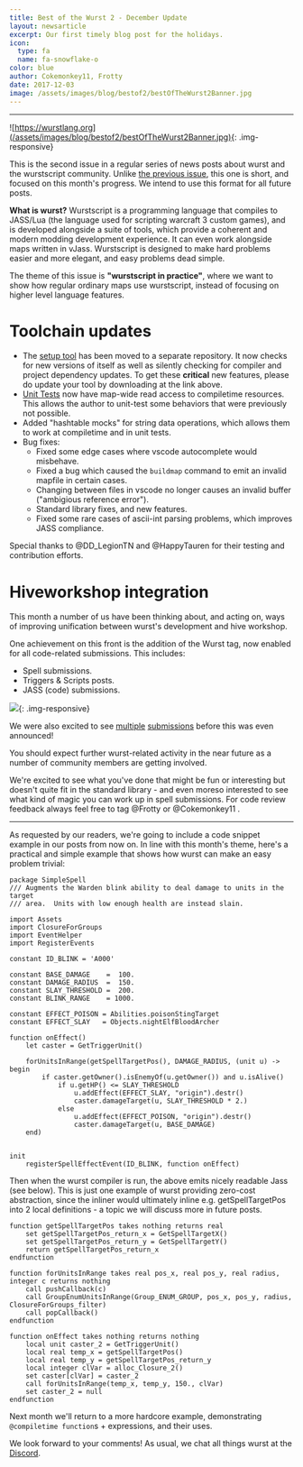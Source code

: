 ```yaml
---
title: Best of the Wurst 2 - December Update
layout: newsarticle
excerpt: Our first timely blog post for the holidays.
icon:
  type: fa
  name: fa-snowflake-o
color: blue
author: Cokemonkey11, Frotty
date: 2017-12-03
image: /assets/images/blog/bestof2/bestOfTheWurst2Banner.jpg
---
```

------
![https://wurstlang.org](/assets/images/blog/bestof2/bestOfTheWurst2Banner.jpg){: .img-responsive}

This is the second issue in a regular series of news posts about wurst and the wurstscript community. Unlike [the previous issue](https://wurstlang.org/blog/thissummerinwurst.html), this one is short, and focused on this month's progress. We intend to use this format for all future posts.

__What is wurst?__ Wurstscript is a programming language that compiles to JASS/Lua (the language used for scripting warcraft 3 custom games), and is developed alongside a suite of tools, which provide a coherent and modern modding development experience. It can even work alongside maps written in vJass. Wurstscript is designed to make hard problems easier and more elegant, and easy problems dead simple.

The theme of this issue is __"wurstscript in practice"__, where we want to show how regular ordinary maps use wurstscript, instead of focusing on higher level language features.


# Toolchain updates

* The [setup tool](https://wurstlang.org/start.html) has been moved to a separate repository. It now checks for new versions of itself as well as silently checking for compiler and project dependency updates. To get these __critical__ new features, please do update your tool by downloading at the link above.
* [Unit Tests](https://wurstlang.org/manual.html#automated-unit-tests) now have map-wide read access to compiletime resources. This allows the author to unit-test some behaviors that were previously not possible.
* Added "hashtable mocks" for string data operations, which allows them to work at compiletime and in unit tests.
* Bug fixes:
    - Fixed some edge cases where vscode autocomplete would misbehave.
    - Fixed a bug which caused the `buildmap` command to emit an invalid mapfile in certain cases.
    - Changing between files in vscode no longer causes an invalid buffer ("ambigious reference error").
    - Standard library fixes, and new features.
    - Fixed some rare cases of ascii-int parsing problems, which improves JASS compliance.

Special thanks to @DD_LegionTN and @HappyTauren for their testing and contribution efforts.


# Hiveworkshop integration

This month a number of us have been thinking about, and acting on, ways of improving unification between wurst's development and hive workshop.

One achievement on this front is the addition of the Wurst tag, now enabled for all code-related submissions. This includes:

* Spell submissions.
* Triggers & Scripts posts.
* JASS (code) submissions.

![](/assets/images/blog/bestof2/hiveTag.jpg){: .img-responsive}

We were also excited to see [multiple](https://www.hiveworkshop.com/threads/snippet-initpackage.300738/) [submissions](https://www.hiveworkshop.com/threads/quest.300223/) before this was even announced!

You should expect further wurst-related activity in the near future as a number of community members are getting involved.

We're excited to see what you've done that might be fun or interesting but doesn't quite fit in the standard library - and even moreso interested to see what kind of magic you can work up in spell submissions. For code review feedback always feel free to tag @Frotty or @Cokemonkey11 .

---

As requested by our readers, we're going to include a code snippet example in our posts from now on. In line with this month's theme, here's a practical and simple example that shows how wurst can make an easy problem trivial:

```wurst
package SimpleSpell
/// Augments the Warden blink ability to deal damage to units in the target
/// area.  Units with low enough health are instead slain.

import Assets
import ClosureForGroups
import EventHelper
import RegisterEvents

constant ID_BLINK = 'A000'

constant BASE_DAMAGE    =  100.
constant DAMAGE_RADIUS  =  150.
constant SLAY_THRESHOLD =  200.
constant BLINK_RANGE    = 1000.

constant EFFECT_POISON = Abilities.poisonStingTarget
constant EFFECT_SLAY   = Objects.nightElfBloodArcher

function onEffect()
	let caster = GetTriggerUnit()

	forUnitsInRange(getSpellTargetPos(), DAMAGE_RADIUS, (unit u) -> begin
		if caster.getOwner().isEnemyOf(u.getOwner()) and u.isAlive()
			if u.getHP() <= SLAY_THRESHOLD
				u.addEffect(EFFECT_SLAY, "origin").destr()
				caster.damageTarget(u, SLAY_THRESHOLD * 2.)
			else
				u.addEffect(EFFECT_POISON, "origin").destr()
				caster.damageTarget(u, BASE_DAMAGE)
	end)


init
	registerSpellEffectEvent(ID_BLINK, function onEffect)
```

Then when the wurst compiler is run, the above emits nicely readable Jass (see below). This is just one example of wurst providing zero-cost abstraction, since the inliner would ultimately inline e.g. getSpellTargetPos into 2 local definitions - a topic we will discuss more in future posts.

```wurst
function getSpellTargetPos takes nothing returns real
    set getSpellTargetPos_return_x = GetSpellTargetX()
    set getSpellTargetPos_return_y = GetSpellTargetY()
    return getSpellTargetPos_return_x
endfunction

function forUnitsInRange takes real pos_x, real pos_y, real radius, integer c returns nothing
    call pushCallback(c)
    call GroupEnumUnitsInRange(Group_ENUM_GROUP, pos_x, pos_y, radius, ClosureForGroups_filter)
    call popCallback()
endfunction

function onEffect takes nothing returns nothing
    local unit caster_2 = GetTriggerUnit()
    local real temp_x = getSpellTargetPos()
    local real temp_y = getSpellTargetPos_return_y
    local integer clVar = alloc_Closure_2()
    set caster[clVar] = caster_2
    call forUnitsInRange(temp_x, temp_y, 150., clVar)
    set caster_2 = null
endfunction
```

Next month we'll return to a more hardcore example, demonstrating `@compiletime function`s + expressions, and their uses.

We look forward to your comments! As usual, we chat all things wurst at the [Discord](https://discord.gg/mSHZpWcadz).
